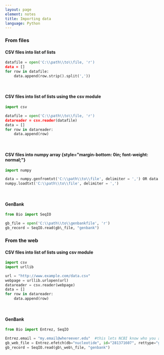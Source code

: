 ```yaml
---
layout: page
element: notes
title: Importing data
language: Python
---
```


### From files

#### CSV files into list of lists

```python
datafile = open('C:\\path\\to\\file, 'r')
data = []
for row in datafile:
    data.append(row.strip().split(','))
```
 

#### CSV files into list of lists using the csv module

```python
import csv

datafile = open('C:\\path\\to\\file, 'r')
datareader = csv.reader(datafile)
data = []
for row in datareader:
    data.append(row)
```
 

#### CSV files into numpy array {style="margin-bottom: 0in; font-weight: normal;"}

```python
import numpy

data = numpy.genfromtxt('C:\\path\\to\\file', delimiter = ',') OR data =
numpy.loadtxt('C:\\path\\to\\file', delimiter = ',')
```
 

#### GenBank

```python
from Bio import SeqIO

gb_file = open('C:\\path\\to\\genbankfile', 'r')
gb_record = SeqIO.read(gb\_file, "genbank")
```

### From the web

#### CSV files into list of lists using csv module

```python
import csv
import urllib

url = "http://www.example.com/data.csv"
webpage = urllib.urlopen(url)
datareader = csv.reader(webpage)
data = []
for row in datareader:
    data.append(row)
```
 
#### GenBank

```python
from Bio import Entrez, SeqIO

Entrez.email = "my.email@whereever.edu"  #this lets NCBI know who you are if your program causes them problems
gb_web_file = Entrez.efetch(db="nucleotide", id="281371607", rettype="gb")
gb_record = SeqIO.read(gb\_web\_file, "genbank")
```